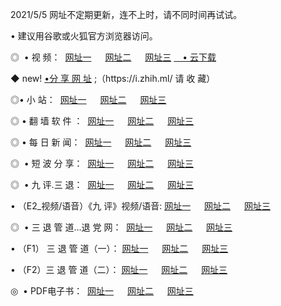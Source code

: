 <p>2021/5/5  网址不定期更新，连不上时，请不同时间再试试。
<p>• 建议用谷歌或火狐官方浏览器访问。
<p>◎  • 视 频： 
<a href="http://hhp.aud.bar/" target="_blank">网址一</a> 　 
<a href="http://hsz.aud.bar/" target="_blank">网址二</a> 　 
<a href="http://hsz.aud.bar/b.html" target="_blank">网址三</a>
<a href="https://yadi.sk/d/d0sUeAOpal3njw" target="_blank">　• 云下载 </a></p>
<p>◆ new! <a href="http://hpo.aud.bar/a.html">•分 享 网 址</a> ;（https://i.zhih.ml/ 请 收 藏） </p>

<p>◎•  小 站：  
<a href="http://hhp.aud.bar/f.html" target="_blank">网址一</a> 　 
<a href="http://hsz.aud.bar/h.html" target="_blank">网址二</a> 　 
<a href="http://hsz.aud.bar/k/" target="_blank">网址三</a></p><p>

<p>◎  • 翻 墙 软 件 ：  
<a href="http://hhp.aud.bar/ff/" target="_blank">网址一</a> 　 
<a href="http://hsz.aud.bar/s/read/a1_nd.html" target="_blank">网址二</a> 　 
<a href="http://hsz.aud.bar/ff/index.html" target="_blank">网址三</a></p>
<p>◎  • 每 日 新 闻：  
<a href="http://hhp.aud.bar/day/" target="_blank">网址一</a> 　 
<a href="http://hsz.aud.bar/day/" target="_blank">网址二</a> 　 
<a href="http://hsz.aud.bar/day/index.html" target="_blank">网址三</a></p>
<p>◎   • 短 波 分 享：  
<a href="http://hhp.aud.bar/h/" target="_blank">网址一</a> 　 
<a href="http://hsz.aud.bar/h/" target="_blank">网址二</a> 　 
<a href="http://hsz.aud.bar/h/index.html" target="_blank">网址三</a></p>
<p>◎   • 九 评.三 退：  
<a href="http://hhp.aud.bar/t/" target="_blank">网址一</a> 　 
<a href="http://hsz.aud.bar/v2/index.html" target="_blank">网址二</a> 　 
<a href="http://hsz.aud.bar/tt/index.html" target="_blank">网址三</a> 　</p>
<p>  • （E2_视频/语音）《九 评》视频/语音: 
<a href="http://hhp.aud.bar/7738.html" target="_blank">网址一</a> 　 
<a href="http://hsz.aud.bar/7614.html" target="_blank">网址二</a> 　 
<a href="http://hsz.aud.bar/7633.html" target="_blank">网址三</a></p>
<p>◎   • 三 退 管 道...退 党 网：  
<a href="http://hhp.aud.bar/go/td1.html" target="_blank">网址一</a> 　 
<a href="http://hsz.aud.bar/go/td2.html" target="_blank">网址二</a> 　 
<a href="http://hsz.aud.bar/go/td3.html" target="_blank">网址三</a></p>
<p>  • （F1） 三 退 管 道（一）： 
<a href="http://hhp.aud.bar/dd/" target="_blank">网址一</a> 　 
<a href="http://hsz.aud.bar/s/read/a1_tdx.html" target="_blank">网址二</a> 　 
<a href="http://hsz.aud.bar/dd/" target="_blank">网址三</a></p>
<p>  • （F2）三 退 管 道（二）： 
<a href="http://hsz.aud.bar/d/" target="_blank">网址一</a> 　 
<a href="http://hhp.aud.bar/d/index.html" target="_blank">网址二</a> 　 
<a href="http://hsz.aud.bar/d/" target="_blank">网址三</a></p>
<p>◎   • PDF电子书：  
<a href="http://hhp.aud.bar/p/" target="_blank">网址一</a> 　 
<a href="http://hsz.aud.bar/p/index.html" target="_blank">网址二</a> 　 
<a href="http://hsz.aud.bar/p/" target="_blank">网址三</a></p>

